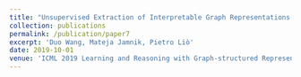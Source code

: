 ```yaml
---
title: "Unsupervised Extraction of Interpretable Graph Representations From Multiple-object Scenes"
collection: publications
permalink: /publication/paper7
excerpt: 'Duo Wang, Mateja Jamnik, Pietro Liò'
date: 2019-10-01
venue: 'ICML 2019 Learning and Reasoning with Graph-structured Representation Workshop'
---
```

